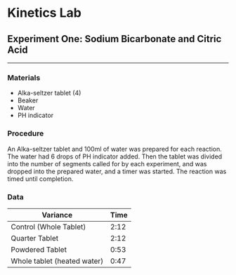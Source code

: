 # Kinetics Lab

## Experiment One: Sodium Bicarbonate and Citric Acid
---
### Materials
- Alka-seltzer tablet (4)
- Beaker
- Water
- PH indicator

### Procedure
An Alka-seltzer tablet and 100ml of water was prepared for each reaction. The water had 6 drops of PH indicator added. Then the tablet was divided into the number of segments called for by each experiment, and was dropped into the prepared water, and a timer was started. The reaction was timed until completion.

### Data

| Variance | Time |
| --- | --- |
| Control (Whole Tablet) | 2:12 |
| Quarter Tablet | 2:12 |
| Powdered Tablet | 0:53 |
| Whole tablet (heated water) | 0:47 |
